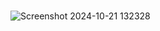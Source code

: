# 
![Screenshot 2024-10-21 132328](https://github.com/user-attachments/assets/39278932-6763-4940-abdf-a60fb834da14)

